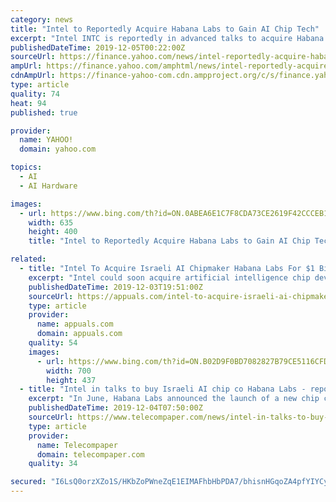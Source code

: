 ```yaml
---
category: news
title: "Intel to Reportedly Acquire Habana Labs to Gain AI Chip Tech"
excerpt: "Intel INTC is reportedly in advanced talks to acquire Habana Labs, a Tel Aviv, Israel-based fabless semiconductor company that specializes in AI chip development. Per Calcalist, an Israeli daily, “one person familiar with the matter” revealed that the deal is valued for approximately $1-$2 billion. Following the news, shares of Intel were ..."
publishedDateTime: 2019-12-05T00:22:00Z
sourceUrl: https://finance.yahoo.com/news/intel-reportedly-acquire-habana-labs-144102922.html
ampUrl: https://finance.yahoo.com/amphtml/news/intel-reportedly-acquire-habana-labs-144102922.html
cdnAmpUrl: https://finance-yahoo-com.cdn.ampproject.org/c/s/finance.yahoo.com/amphtml/news/intel-reportedly-acquire-habana-labs-144102922.html
type: article
quality: 74
heat: 94
published: true

provider:
  name: YAHOO!
  domain: yahoo.com

topics:
  - AI
  - AI Hardware

images:
  - url: https://www.bing.com/th?id=ON.0ABEA6E1C7F8CDA73CE2619F42CCCEB1
    width: 635
    height: 400
    title: "Intel to Reportedly Acquire Habana Labs to Gain AI Chip Tech"

related:
  - title: "Intel To Acquire Israeli AI Chipmaker Habana Labs For $1 Billion?"
    excerpt: "Intel could soon acquire artificial intelligence chip developer Habana Labs Ltd. Although yet to corroborated by either Intel Corporation or Habana Labs Ltd., the acquisition deal appears to be in advanced stages of negotiation. If the acquisition goes through, Intel is expected to pay about a billion dollars for the AI chip designer."
    publishedDateTime: 2019-12-03T19:51:00Z
    sourceUrl: https://appuals.com/intel-to-acquire-israeli-ai-chipmaker-habana-labs-for-1-billion/
    type: article
    provider:
      name: appuals.com
      domain: appuals.com
    quality: 54
    images:
      - url: https://www.bing.com/th?id=ON.B02D9F0BD7082827B79CE5116CFDFFFE
        width: 700
        height: 437
  - title: "Intel in talks to buy Israeli AI chip co Habana Labs - report"
    excerpt: "In June, Habana Labs announced the launch of a new chip called Gaudi. Gaudi is an AI Training Processor for data centres, which the company says will deliver an increase in throughput of up to four times over systems built with equivalent number GPUs."
    publishedDateTime: 2019-12-04T07:50:00Z
    sourceUrl: https://www.telecompaper.com/news/intel-in-talks-to-buy-israeli-ai-chip-co-habana-labs-report--1318543
    type: article
    provider:
      name: Telecompaper
      domain: telecompaper.com
    quality: 34

secured: "I6LsQ0orzXZo1S/HKbZoPWneZqE1EIMAFhbHbPDA7/bhisnHGqoZA4pfYIYCyz008pMOf04mdKTnVAU8lujXzl3YWN/EbDYVERvF2QyavYusiX+i+yfFJGNGiSDZ8fAOF5VffqyMlXbYRqxgXQOFaOIqMxdU9mWqzlNVYu6XANM8fm4ZcDFy+LMgEMc5rVCyCgNQvFNxgfomPKJl2GwOEiTjtyYi52JRo3TEcrXLjwNxwGtO5c68Y3730XK7hI/vZVEbVSRmTbH42Eyuu+bLjA==;xG8NrqbMNBmaF7GoVPJCrw=="
---
```


